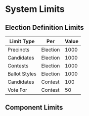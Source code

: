 # System Limits

## Election Definition Limits

| Limit Type    | Per      | Value |
| ------------- | -------- | ----- |
| Precincts     | Election | 1000  |
| Candidates    | Election | 1000  |
| Contests      | Election | 1000  |
| Ballot Styles | Election | 1000  |
| Candidates    | Contest  | 100   |
| Vote For      | Contest  | 50    |

## Component Limits
